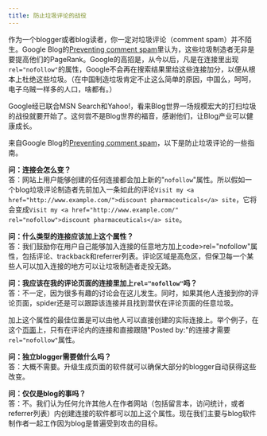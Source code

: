 ```yaml
---
title: 防止垃圾评论的战役
---
```

作为一个blogger或者blog读者，你一定对垃圾评论（comment spam）并不陌生。Google Blog的[Preventing comment spam][0]里认为，这些垃圾制造者无非是要提高他们的PageRank。Google的高招是，从今以后，凡是在连接里出现`rel="nofollow"`的属性，Google不会再在搜索结果里给这些连接加分，以便从根本上杜绝这些垃圾。（在中国制造垃圾肯定不止这么简单的原因，中国么，呵呵，电子乌贼一样多的人口，啥都有。）

Google经已联合MSN Search和Yahoo!，看来Blog世界一场规模宏大的打扫垃圾的战役就要开始了。这何尝不是Blog世界的福音，感谢他们，让Blog产业可以健康成长。

来自Google Blog的[Preventing comment spam][0]，以下是防止垃圾评论的一些指南。

**问：连接会怎么变？**  
答：网站上用户能够创建的任何连接都会加上新的"`nofollow`"属性。所以假如一个blog垃圾评论制造者先前加入一条如此的评论`Visit my <a href="http://www.example.com/">discount pharmaceuticals</a> site`，它将会变成`Visit my <a href="http://www.example.com/" rel="nofollow">discount pharmaceuticals</a> site`。

**问：什么类型的连接应该加上这个属性？**  
答：我们鼓励你在用户自己能够加入连接的任意地方加上code\>rel="nofollow"属性，包括评论、trackback和referrer列表。评论区域是高危区，但保卫每一个某些人可以加入连接的地方可以让垃圾制造者走投无路。

**问：我应该在我的评论页面的连接里加上`rel="nofollow"`吗？**  
答：不一定，因为很多有趣的讨论会在这儿发生。同时，如果其他人连接到你的评论页面，spider还是可以跟踪该连接并且找到潜伏在评论页面的任意垃圾。

加上这个属性的最佳位置是可以由他人可以直接创建的实际连接上。举个例子，在这个[页面][1]上，只有在评论内的连接和直接跟随"Posted by:"的连接才需要`rel="nofollow"`属性。

**问：独立blogger需要做什么吗？**  
答：大概不需要。升级生成页面的软件就可以确保大部分的blogger自动获得这些改变。

**问：仅仅是blog的事吗？**  
答：不。我们认为任何允许其他人在作者网站（包括留言本，访问统计，或者referrer列表）内创建连接的软件都可以加上这个属性。现在我们主要与blog软件制作者一起工作因为blog是普遍受到攻击的目标。

[0]: http://www.google.com/googleblog/2005/01/preventing-comment-spam.html
[1]: http://www.google.com/url?sa=D&q=http%3A%2F%2Fweblog.herald.com%2Fcolumn%2Fdavebarry%2Farchives%2F012729.html